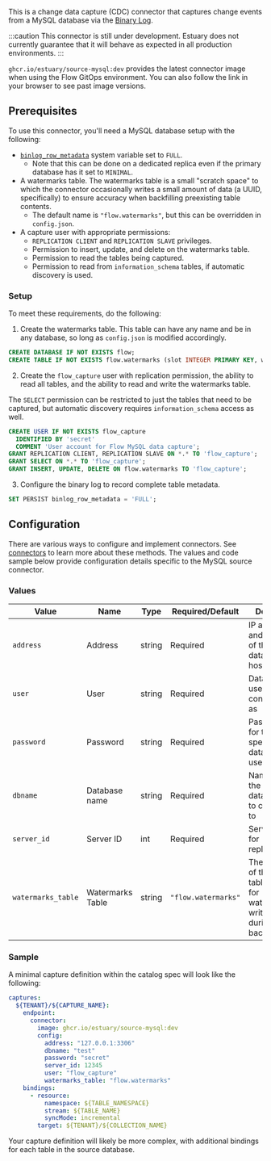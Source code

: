 This is a change data capture (CDC) connector that captures change events from a MySQL database via the [Binary Log](https://dev.mysql.com/doc/refman/8.0/en/binary-log.html).

:::caution
This connector is still under development. Estuary does not currently guarantee
that it will behave as expected in all production environments.
:::

`ghcr.io/estuary/source-mysql:dev` provides the latest connector image when using the Flow GitOps environment.
You can also follow the link in your browser to see past image versions.

## Prerequisites
To use this connector, you'll need a MySQL database setup with the following:
* [`binlog_row_metadata`](https://dev.mysql.com/doc/refman/8.0/en/replication-options-binary-log.html#sysvar_binlog_row_metadata)
  system variable set to `FULL`.
  - Note that this can be done on a dedicated replica even if the primary database has it set to `MINIMAL`.
* A watermarks table. The watermarks table is a small "scratch space"
  to which the connector occasionally writes a small amount of data (a UUID,
  specifically) to ensure accuracy when backfilling preexisting table contents.
  - The default name is `"flow.watermarks"`, but this can be overridden in `config.json`.
* A capture user with appropriate permissions:
  - `REPLICATION CLIENT` and `REPLICATION SLAVE` privileges.
  - Permission to insert, update, and delete on the watermarks table.
  - Permission to read the tables being captured.
  - Permission to read from `information_schema` tables, if automatic discovery is used.

### Setup
To meet these requirements, do the following:

1. Create the watermarks table. This table can have any name and be in any database, so long as `config.json` is modified accordingly.
```sql
CREATE DATABASE IF NOT EXISTS flow;
CREATE TABLE IF NOT EXISTS flow.watermarks (slot INTEGER PRIMARY KEY, watermark TEXT);
```
2. Create the `flow_capture` user with replication permission, the ability to read all tables, and the ability to read and write the watermarks table.

  The `SELECT` permission can be restricted to just the tables that need to be
  captured, but automatic discovery requires `information_schema` access as well.
```sql
CREATE USER IF NOT EXISTS flow_capture
  IDENTIFIED BY 'secret'
  COMMENT 'User account for Flow MySQL data capture';
GRANT REPLICATION CLIENT, REPLICATION SLAVE ON *.* TO 'flow_capture';
GRANT SELECT ON *.* TO 'flow_capture';
GRANT INSERT, UPDATE, DELETE ON flow.watermarks TO 'flow_capture';
```
3. Configure the binary log to record complete table metadata.
```sql
SET PERSIST binlog_row_metadata = 'FULL';
```

## Configuration
There are various ways to configure and implement connectors. See [connectors](../../../concepts/connectors.md#using-connectors) to learn more about these methods. The values and code sample below provide configuration details specific to the MySQL source connector.

### Values
| Value | Name | Type | Required/Default | Details |
|-------|------|------|---------| --------|
| `address` | Address | string | Required | IP address and port of the database host |
| `user` | User | string | Required | Database user to connect as |
| `password` | Password | string | Required | Password for the specified database user |
| `dbname` | Database name | string | Required | Name of the database to connect to |
| `server_id` | Server ID | int | Required | Server ID for replication |
| `watermarks_table`| Watermarks Table | string | `"flow.watermarks"` | The name of the table used for watermark writes during backfills |

### Sample
A minimal capture definition within the catalog spec will look like the following:

```yaml
captures:
  ${TENANT}/${CAPTURE_NAME}:
    endpoint:
      connector:
        image: ghcr.io/estuary/source-mysql:dev
        config:
          address: "127.0.0.1:3306"
          dbname: "test"
          password: "secret"
          server_id: 12345
          user: "flow_capture"
          watermarks_table: "flow.watermarks"
    bindings:
      - resource:
          namespace: ${TABLE_NAMESPACE}
          stream: ${TABLE_NAME}
          syncMode: incremental
        target: ${TENANT}/${COLLECTION_NAME}

```
Your capture definition will likely be more complex, with additional bindings for each table in the source database.
